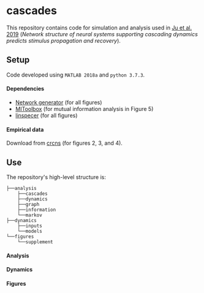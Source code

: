# cascades

This repository contains code for simulation and analysis used in [Ju et al. 2019](https://arxiv.org/abs/1812.09361) (*Network structure of neural systems supporting cascading dynamics predicts stimulus propagation and recovery*).

## Setup

Code developed using `MATLAB 2018a` and `python 3.7.3`.

#### Dependencies
* [Network generator](https://github.com/BassettLab/network-generator) (for all figures)
* [MIToolbox](https://github.com/Craigacp/MIToolbox) (for mutual information analysis in Figure 5)
* [linspecer](https://www.mathworks.com/matlabcentral/fileexchange/42673-beautiful-and-distinguishable-line-colors-colormap) (for all figures)

#### Empirical data
Download from [crcns](http://crcns.org/data-sets/ssc/ssc-3/about-ssc-3) (for figures 2, 3, and 4).

## Use

The repository's high-level structure is:
```
├──analysis
    ├──cascades
    ├──dynamics
    ├──graph
    ├──information
    └──markov
├──dynamics
    ├──inputs
    └──models
└──figures
    └──supplement
```
#### Analysis

#### Dynamics

#### Figures

